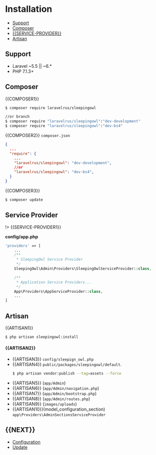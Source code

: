 # Installation

 - [Support](#support)
 - [Composer](#composer)
 - [{{SERVICE-PROVIDER}}](#service-provider)
 - [Artisan](#artisan)


<a name="support"></a>
## Support
- Laravel ~5.5 || ~6.*
- PHP 7.1.3+


<a name="composer"></a>
## Composer
{{COMPOSER1}}

```bash
$ composer require laravelrus/sleepingowl

//or branch
$ composer require "laravelrus/sleepingowl":"dev-development"
$ composer require "laravelrus/sleepingowl":"dev-bs4"
```


{{COMPOSER2}} `composer.json`

```json
{
  ...
  "require": {
    ...
    "laravelrus/sleepingowl": "dev-development",
    //or
    "laravelrus/sleepingowl": "dev-bs4",
  }
}
```
{{COMPOSER3}}

```bash
$ composer update
```

<a name="service-provider"></a>
## Service Provider
!> {{SERVICE-PROVIDER1}}

**config/app.php**
```php
'providers' => [
    ...
    /**
     * SleepingOwl Service Provider
     */
    SleepingOwl\Admin\Providers\SleepingOwlServiceProvider::class,

    /**
     * Application Service Providers...
     */
    App\Providers\AppServiceProvider::class,
    ...
]
```

<a name="artisan"></a>
## Artisan

{{ARTISAN1}}

```bash
$ php artisan sleepingowl:install
```

#### {{ARTISAN2}}
- {{ARTISAN3}} `config/sleepign_owl.php`
- {{ARTISAN4}} `public/packages/sleepingowl/default`.
  ```bash
  $ php artisan vendor:publish --tag=assets --force
  ```
- {{ARTISAN5}} (`app/Admin`)
- {{ARTISAN6}} (`app/Admin/navigation.php`)
- {{ARTISAN7}} (`app/Admin/bootstrap.php`)
- {{ARTISAN8}} (`app/Admin/routes.php`)
- {{ARTISAN9}} (`images/uploads`)
- {{ARTISAN10}}(model_configuration_section) `app\Providers\AdminSectionsServiceProvider`

<a name="what-next"></a>
## {{NEXT}}

- [Configuration](configuration)
- [Update](update)
